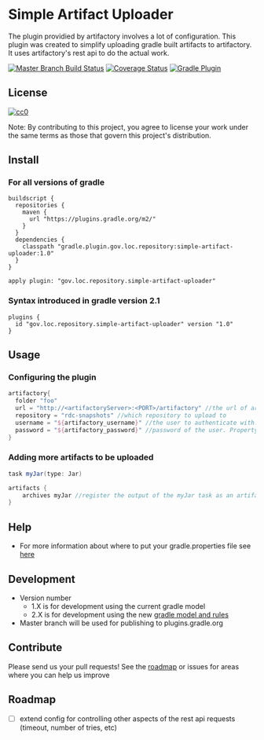 # Simple Artifact Uploader
The plugin providied by artifactory involves a lot of configuration. This plugin was created to simplify uploading gradle built artifacts to artifactory. It uses artifactory's rest api to do the actual work.

[![Master Branch Build Status](https://travis-ci.org/LibraryOfCongress/simple-artifact-uploader.svg?branch=master)](https://travis-ci.org/LibraryOfCongress/simple-artifact-uploader)
[![Coverage Status](https://coveralls.io/repos/github/LibraryOfCongress/simple-artifact-uploader/badge.svg?branch=master)](https://coveralls.io/github/LibraryOfCongress/simple-artifact-uploader?branch=master)
[![Gradle Plugin](https://img.shields.io/badge/gradle%20glugin-latest-brightgreen.svg)](https://plugins.gradle.org/plugin/gov.loc.repository.simple-artifact-uploader)

## License
[![cc0](http://i.creativecommons.org/p/zero/1.0/88x31.png)](http://creativecommons.org/publicdomain/zero/1.0/)

Note: By contributing to this project, you agree to license your work under the
same terms as those that govern this project's distribution.

## Install
### For all versions of gradle
```
buildscript {
  repositories {
    maven {
      url "https://plugins.gradle.org/m2/"
    }
  }
  dependencies {
    classpath "gradle.plugin.gov.loc.repository:simple-artifact-uploader:1.0"
  }
}

apply plugin: "gov.loc.repository.simple-artifact-uploader"
```
### Syntax introduced in gradle version 2.1
```
plugins {
  id "gov.loc.repository.simple-artifact-uploader" version "1.0"
}
```

## Usage
### Configuring the plugin
``` groovy
artifactory{
  folder "foo"
  url = "http://<artifactoryServer>:<PORT>/artifactory" //the url of artifactory
  repository = "rdc-snapshots" //which repository to upload to
  username = "${artifactory_username}" //the user to authenticate with. Property should be located in your private gradle properties file
  password = "${artifactory_password}" //password of the user. Property should be located in your private gradle properties file 
}
```
### Adding more artifacts to be uploaded
``` groovy
task myJar(type: Jar)

artifacts {
    archives myJar //register the output of the myJar task as an artifact. All registered artifacts are automatically uploaded.
}
```

## Help
* For more information about where to put your gradle.properties file see [here](https://docs.gradle.org/current/userguide/build_environment.html#sec:gradle_configuration_properties)

## Development
* Version number
  * 1.X is for development using the current gradle model
  * 2.X is for development using the new [gradle model and rules](https://docs.gradle.org/2.13/userguide/pt06.html)
* Master branch will be used for publishing to plugins.gradle.org

## Contribute
Please send us your pull requests! See the [roadmap](#roadmap) or issues for areas where you can help us improve

## Roadmap
- [ ] extend config for controlling other aspects of the rest api requests (timeout, number of tries, etc)
